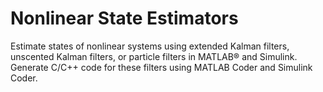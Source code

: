 # **Nonlinear State Estimators**

Estimate states of nonlinear systems using extended Kalman filters, unscented Kalman filters, or particle filters in MATLAB® and Simulink. Generate C/C++ code for these filters using MATLAB Coder and Simulink Coder.
